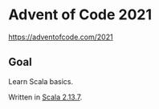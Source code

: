 # Advent of Code 2021

https://adventofcode.com/2021

## Goal

Learn Scala basics.


Written in [Scala 2.13.7](https://www.scala-lang.org/files/archive/api/2.13.7/).
